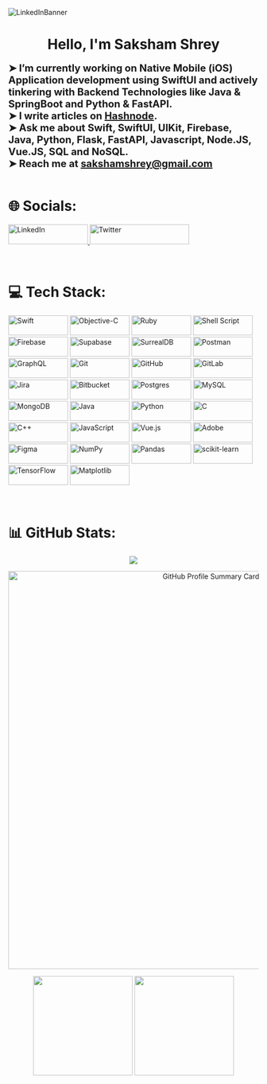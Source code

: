 ![LinkedInBanner](https://github.com/user-attachments/assets/bf3db4d1-454c-40c7-9794-72a188b51744)



<h1 align="center">Hello, I'm Saksham Shrey</h1>


<div style="font-size: 20px;">
  <strong>➤ I’m currently working on Native Mobile (iOS) Application development using SwiftUI and actively tinkering with Backend Technologies like Java & SpringBoot and Python & FastAPI.</strong>  
  <br>
  <strong>➤ I write articles on <a href="https://sakshamshrey.hashnode.dev/">Hashnode</a>.</strong>  
  <br>
  <strong>➤ Ask me about Swift, SwiftUI, UIKit, Firebase, Java, Python, Flask, FastAPI, Javascript, Node.JS, Vue.JS, SQL and NoSQL.</strong>  
  <br>
  <strong>➤ Reach me at <a href="mailto:sakshamshrey@gmail.com">sakshamshrey@gmail.com</a></strong>
</div>

<br>


# 🌐 Socials:
<div>
<a href="https://linkedin.com/in/saksham-shrey">
  <img src="https://img.shields.io/badge/LinkedIn-%230077B5.svg?logo=linkedin&logoColor=white&style=plastic" alt="LinkedIn" height="40" width="160">
</a>
<img src="https://img.shields.io/twitter/follow/SakshamShrey?logo=X&logoColor=white&label=%40SakshamShrey&labelColor=black&color=black&style=plastic" alt="Twitter" height="40" width="200">
</div>

<br>
<br>




# 💻 Tech Stack:
<div>
    <img src="https://img.shields.io/badge/swift-F54A2A?style=flat&logo=swift&logoColor=white" alt="Swift" height="40" width="120">
    <img src="https://img.shields.io/badge/OBJECTIVE--C-%233A95E3.svg?style=flat&logo=apple&logoColor=white" alt="Objective-C" height="40" width="120">
    <img src="https://img.shields.io/badge/ruby-%23CC342D.svg?style=flat&logo=ruby&logoColor=white" alt="Ruby" height="40" width="120">
    <img src="https://img.shields.io/badge/shell_script-%23121011.svg?style=flat&logo=gnu-bash&logoColor=white" alt="Shell Script" height="40" width="120">
    <img src="https://img.shields.io/badge/firebase-a08021?style=flat&logo=firebase&logoColor=ffcd34" alt="Firebase" height="40" width="120">
    <img src="https://img.shields.io/badge/Supabase-3ECF8E?style=flat&logo=supabase&logoColor=white" alt="Supabase" height="40" width="120">
    <img src="https://img.shields.io/badge/SurrealDB-FF00A0?style=flat&logo=surrealdb&logoColor=white" alt="SurrealDB" height="40" width="120">
    <img src="https://img.shields.io/badge/Postman-FF6C37?style=flat&logo=postman&logoColor=white" alt="Postman" height="40" width="120">
    <img src="https://img.shields.io/badge/-GraphQL-E10098?style=flat&logo=graphql&logoColor=white" alt="GraphQL" height="40" width="120">
    <img src="https://img.shields.io/badge/git-%23F05033.svg?style=flat&logo=git&logoColor=white" alt="Git" height="40" width="120">
    <img src="https://img.shields.io/badge/github-%23121011.svg?style=flat&logo=github&logoColor=white" alt="GitHub" height="40" width="120">
    <img src="https://img.shields.io/badge/gitlab-%23181717.svg?style=flat&logo=gitlab&logoColor=white" alt="GitLab" height="40" width="120">
    <img src="https://img.shields.io/badge/jira-%230A0FFF.svg?style=flat&logo=jira&logoColor=white" alt="Jira" height="40" width="120">
    <img src="https://img.shields.io/badge/bitbucket-%230047B3.svg?style=flat&logo=bitbucket&logoColor=white" alt="Bitbucket" height="40" width="120">
    <img src="https://img.shields.io/badge/postgres-%23316192.svg?style=flat&logo=postgresql&logoColor=white" alt="Postgres" height="40" width="120">
    <img src="https://img.shields.io/badge/mysql-4479A1.svg?style=flat&logo=mysql&logoColor=white" alt="MySQL" height="40" width="120">
    <img src="https://img.shields.io/badge/MongoDB-%234ea94b.svg?style=flat&logo=mongodb&logoColor=white" alt="MongoDB" height="40" width="120">
    <img src="https://img.shields.io/badge/java-%23ED8B00.svg?style=flat&logo=openjdk&logoColor=white" alt="Java" height="40" width="120">
    <img src="https://img.shields.io/badge/python-3670A0?style=flat&logo=python&logoColor=ffdd54" alt="Python" height="40" width="120">
    <img src="https://img.shields.io/badge/c-%2300599C.svg?style=flat&logo=c&logoColor=white" alt="C" height="40" width="120">
    <img src="https://img.shields.io/badge/c++-%2300599C.svg?style=flat&logo=c%2B%2B&logoColor=white" alt="C++" height="40" width="120">
    <img src="https://img.shields.io/badge/javascript-%23323330.svg?style=flat&logo=javascript&logoColor=%23F7DF1E" alt="JavaScript" height="40" width="120">
    <img src="https://img.shields.io/badge/vue.js-%2335495e.svg?style=flat&logo=vuedotjs&logoColor=%234FC08D" alt="Vue.js" height="40" width="120">  
    <img src="https://img.shields.io/badge/adobe-%23FF0000.svg?style=flat&logo=adobe&logoColor=white" alt="Adobe" height="40" width="120">
    <img src="https://img.shields.io/badge/figma-%23F24E1E.svg?style=flat&logo=figma&logoColor=white" alt="Figma" height="40" width="120">
    <img src="https://img.shields.io/badge/numpy-%23013243.svg?style=flat&logo=numpy&logoColor=white" alt="NumPy" height="40" width="120">
    <img src="https://img.shields.io/badge/pandas-%23150458.svg?style=flat&logo=pandas&logoColor=white" alt="Pandas" height="40" width="120">
    <img src="https://img.shields.io/badge/scikit--learn-%23F7931E.svg?style=flat&logo=scikit-learn&logoColor=white" alt="scikit-learn" height="40" width="120">
    <img src="https://img.shields.io/badge/TensorFlow-%23FF6F00.svg?style=flat&logo=TensorFlow&logoColor=white" alt="TensorFlow" height="40" width="120">
    <img src="https://img.shields.io/badge/Matplotlib-%23ffffff.svg?style=flat&logo=Matplotlib&logoColor=black" alt="Matplotlib" height="40" width="120">
</div>

<br>
<br>



# 📊 GitHub Stats:

<div align=center>   
  <img src="https://github-profile-trophy.vercel.app?username=saksham-shrey&theme=radical&no-frame=false&no-bg=true&margin-w=4&row=1" >


  <img width=800 src="https://github-profile-summary-cards.vercel.app/api/cards/profile-details?username=saksham-shrey&theme=radical" 
       alt="GitHub Profile Summary Card" >


  <img height=200 src="https://github-readme-stats.vercel.app/api?username=saksham-shrey&theme=radical&hide_rank=true&include_all_commits=true&count_private=true&border_radius=20" >
  <img height=200 src="https://github-readme-stats.vercel.app/api/top-langs/?username=saksham-shrey&theme=radical&hide_border=false&include_all_commits=true&count_private=true&layout=compact&border_radius=20" >
</div>



